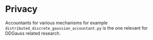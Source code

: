 # Privacy 

Accountants for various mechanisms for example `distributed_discrete_gaussian_accountant.py` is the one relevant for DDGauss related research.